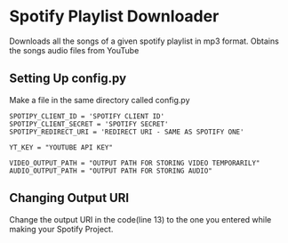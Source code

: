 # Spotify Playlist Downloader

Downloads all the songs of a given spotify playlist in mp3 format. Obtains the songs audio files from YouTube

## Setting Up config.py

Make a file in the same directory called config.py

```
SPOTIPY_CLIENT_ID = 'SPOTIFY CLIENT ID'
SPOTIPY_CLIENT_SECRET = 'SPOTIFY SECRET'
SPOTIPY_REDIRECT_URI = 'REDIRECT URI - SAME AS SPOTIFY ONE'  

YT_KEY = "YOUTUBE API KEY"

VIDEO_OUTPUT_PATH = "OUTPUT PATH FOR STORING VIDEO TEMPORARILY"
AUDIO_OUTPUT_PATH = "OUTPUT PATH FOR STORING AUDIO"
```

## Changing Output URI

Change the output URI in the code(line 13) to the one you entered while making your Spotify Project.
